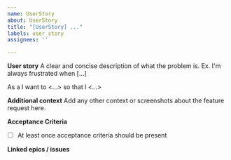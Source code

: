 ```yaml
---
name: UserStory
about: UserStory
title: "[UserStory] ..."
labels: user_story
assignees: ''

---
```


**User story**
A clear and concise description of what the problem is. Ex. I'm always frustrated when [...]

As a <Persona>
I want to <...>
so that I <...>

**Additional context**
Add any other context or screenshots about the feature request here.

**Acceptance Criteria**
- [ ] At least once acceptance criteria should be present

**Linked epics / issues**
